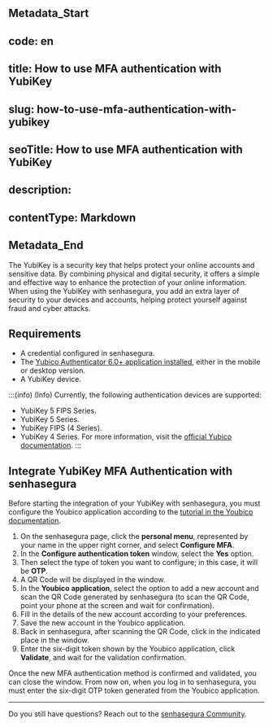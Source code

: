 ## Metadata_Start 
## code: en
## title: How to use MFA authentication with YubiKey 
## slug: how-to-use-mfa-authentication-with-yubikey 
## seoTitle: How to use MFA authentication with YubiKey 
## description:  
## contentType: Markdown 
## Metadata_End
The YubiKey is a security key that helps protect your online accounts and sensitive data. By combining physical and digital security, it offers a simple and effective way to enhance the protection of your online information. When using the YubiKey with senhasegura, you add an extra layer of security to your devices and accounts, helping protect yourself against fraud and cyber attacks.

## Requirements

* A credential configured in senhasegura.
* The [Yubico Authenticator 6.0+ application installed](https://www.yubico.com/products/yubico-authenticator/), either in the mobile or desktop version.
* A YubiKey device.

:::(info) (Info)
Currently, the following authentication devices are supported:
* YubiKey 5 FIPS Series.
* YubiKey 5 Series.
* YubiKey FIPS (4 Series).
* YubiKey 4 Series.
For more information, visit the [official Yubico documentation](https://support.yubico.com/hc/en-us/articles/360013789259-Using-Your-YubiKey-with-Authenticator-Codes).
:::

## Integrate YubiKey MFA Authentication with senhasegura

Before starting the integration of your YubiKey with senhasegura, you must configure the Youbico application according to the [tutorial in the Youbico documentation](https://support.yubico.com/hc/en-us/articles/360013789259-Using-Your-YubiKey-with-Authenticator-Codes).

1. On the senhasegura page, click the **personal menu**, represented by your name in the upper right corner, and select **Configure MFA**.
2. In the **Configure authentication token** window, select the **Yes** option.
3. Then select the type of token you want to configure; in this case, it will be **OTP**.
4. A QR Code will be displayed in the window.
5. In the **Youbico application**, select the option to add a new account and scan the QR Code generated by senhasegura (to scan the QR Code, point your phone at the screen and wait for confirmation).
6. Fill in the details of the new account according to your preferences.
7. Save the new account in the Youbico application.
8. Back in senhasegura, after scanning the QR Code, click in the indicated place in the window.
9. Enter the six-digit token shown by the Youbico application, click **Validate**, and wait for the validation confirmation.

Once the new MFA authentication method is confirmed and validated, you can close the window. From now on, when you log in to senhasegura, you must enter the six-digit OTP token generated from the Youbico application.

---

Do you still have questions? Reach out to the [senhasegura Community](https://community.senhasegura.io/).